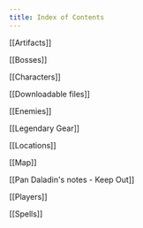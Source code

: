 ```yaml
---
title: Index of Contents
---
```

[[Artifacts]]

[[Bosses]]

[[Characters]]

[[Downloadable files]]

[[Enemies]]

[[Legendary Gear]]

[[Locations]]

[[Map]]

[[Pan Daladin's notes - Keep Out]]

[[Players]]

[[Spells]]